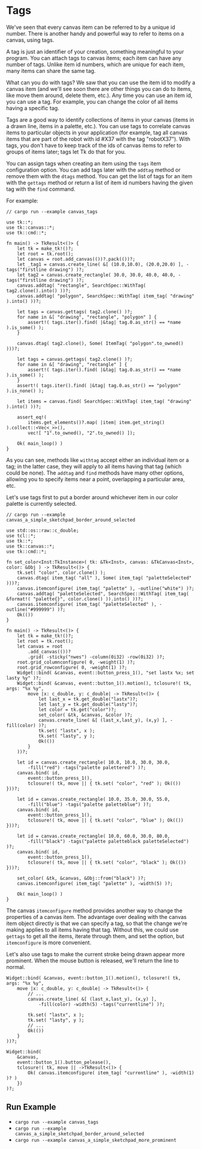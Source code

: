 # Tags

We've seen that every canvas item can be referred to by a unique id number.
There is another handy and powerful way to refer to items on a canvas, using
tags.

A tag is just an identifier of your creation, something meaningful to your
program. You can attach tags to canvas items; each item can have any number of
tags. Unlike item id numbers, which are unique for each item, many items can
share the same tag.

What can you do with tags? We saw that you can use the item id to modify a
canvas item (and we'll see soon there are other things you can do to items, like
move them around, delete them, etc.). Any time you can use an item id, you can
use a tag. For example, you can change the color of all items having a specific
tag.

Tags are a good way to identify collections of items in your canvas (items in a
drawn line, items in a palette, etc.). You can use tags to correlate canvas
items to particular objects in your application (for example, tag all canvas
items that are part of the robot with id #X37 with the tag "robotX37"). With
tags, you don't have to keep track of the ids of canvas items to refer to groups
of items later; tags let Tk do that for you.

You can assign tags when creating an item using the `tags` item configuration
option. You can add tags later with the `addtag` method or remove them with the
`dtags` method. You can get the list of tags for an item with the `gettags`
method or return a list of item id numbers having the given tag with the `find`
command.

For example:

```rust,no_run
// cargo run --example canvas_tags

use tk::*;
use tk::canvas::*;
use tk::cmd::*;

fn main() -> TkResult<()> {
    let tk = make_tk!()?;
    let root = tk.root();
    let canvas = root.add_canvas(())?.pack(())?;
    let _tag1 = canvas.create_line( &[ (10.0,10.0), (20.0,20.0) ], -tags("firstline drawing") )?;
    let tag2 = canvas.create_rectangle( 30.0, 30.0, 40.0, 40.0, -tags("firstline drawing") )?;
    canvas.addtag( "rectangle", SearchSpec::WithTag( tag2.clone().into() ))?;
    canvas.addtag( "polygon", SearchSpec::WithTag( item_tag( "drawing" ).into() ))?;

    let tags = canvas.gettags( tag2.clone() )?;
    for name in &[ "drawing", "rectangle", "polygon" ] {
        assert!( tags.iter().find( |&tag| tag.0.as_str() == *name ).is_some() );
    }

    canvas.dtag( tag2.clone(), Some( ItemTag( "polygon".to_owned() )))?;

    let tags = canvas.gettags( tag2.clone() )?;
    for name in &[ "drawing", "rectangle" ] {
        assert!( tags.iter().find( |&tag| tag.0.as_str() == *name ).is_some() );
    }
    assert!( tags.iter().find( |&tag| tag.0.as_str() == "polygon" ).is_none() );

    let items = canvas.find( SearchSpec::WithTag( item_tag( "drawing" ).into() ))?;

    assert_eq!(
        items.get_elements()?.map( |item| item.get_string() ).collect::<Vec<_>>(),
        vec![ "1".to_owned(), "2".to_owned() ]);
 
    Ok( main_loop() )
}
```

As you can see, methods like `withtag` accept either an individual item or a
tag; in the latter case, they will apply to all items having that tag (which
could be none). The `addtag` and `find` methods have many other options,
allowing you to specify items near a point, overlapping a particular area, etc.

Let's use tags first to put a border around whichever item in our color palette
is currently selected.

```rust,no_run
// cargo run --example canvas_a_simple_sketchpad_border_around_selected

use std::os::raw::c_double;
use tcl::*;
use tk::*;
use tk::canvas::*;
use tk::cmd::*;

fn set_color<Inst:TkInstance>( tk: &Tk<Inst>, canvas: &TkCanvas<Inst>, color: &Obj ) -> TkResult<()> {
    tk.set( "color", color.clone() );
    canvas.dtag( item_tag( "all" ), Some( item_tag( "paletteSelected" )))?;
    canvas.itemconfigure( item_tag( "palette" ), -outline("white") )?;
    canvas.addtag( "paletteSelected", SearchSpec::WithTag( item_tag( &format!( "palette{}", color.clone() )).into() ))?;
    canvas.itemconfigure( item_tag( "paletteSelected" ), -outline("#999999") )?;
    Ok(())
}

fn main() -> TkResult<()> {
    let tk = make_tk!()?;
    let root = tk.root();
    let canvas = root
        .add_canvas(())?
        .grid( -sticky("nwes") -column(0i32) -row(0i32) )?;
    root.grid_columnconfigure( 0, -weight(1) )?;
    root.grid_rowconfigure( 0, -weight(1) )?;
    Widget::bind( &canvas, event::button_press_1(), "set lastx %x; set lasty %y" )?;
    Widget::bind( &canvas, event::button_1().motion(), tclosure!( tk, args: "%x %y",
        move |x: c_double, y: c_double| -> TkResult<()> {
            let last_x = tk.get_double("lastx")?;
            let last_y = tk.get_double("lasty")?;
            let color = tk.get("color")?;
            set_color( &tk, &canvas, &color )?;
            canvas.create_line( &[ (last_x,last_y), (x,y) ], -fill(color) )?;
            tk.set( "lastx", x );
            tk.set( "lasty", y );
            Ok(())
        }
    ))?;

    let id = canvas.create_rectangle( 10.0, 10.0, 30.0, 30.0,
        -fill("red") -tags("palette palettered") )?;
    canvas.bind( id,
        event::button_press_1(),
        tclosure!( tk, move || { tk.set( "color", "red" ); Ok(()) }))?;

    let id = canvas.create_rectangle( 10.0, 35.0, 30.0, 55.0,
        -fill("blue") -tags("palette paletteblue") )?;
    canvas.bind( id,
        event::button_press_1(),
        tclosure!( tk, move || { tk.set( "color", "blue" ); Ok(()) }))?;

    let id = canvas.create_rectangle( 10.0, 60.0, 30.0, 80.0,
        -fill("black") -tags("palette paletteblack paletteSelected") )?;
    canvas.bind( id,
        event::button_press_1(),
        tclosure!( tk, move || { tk.set( "color", "black" ); Ok(()) }))?;

    set_color( &tk, &canvas, &Obj::from("black") )?;
    canvas.itemconfigure( item_tag( "palette" ), -width(5) )?;

    Ok( main_loop() )
}
```

The canvas `itemconfigure` method provides another way to change the properties
of a canvas item. The advantage over dealing with the canvas item object
directly is that we can specify a tag, so that the change we're making applies
to all items having that tag. Without this, we could use `gettags` to get all
the items, iterate through them, and set the option, but `itemconfigure` is more
convenient.

Let's also use tags to make the current stroke being drawn appear more
prominent. When the mouse button is released, we'll return the line to normal.

```rust,no_run
Widget::bind( &canvas, event::button_1().motion(), tclosure!( tk, args: "%x %y",
    move |x: c_double, y: c_double| -> TkResult<()> {
        // ...
        canvas.create_line( &[ (last_x,last_y), (x,y) ],
            -fill(color) -width(5) -tags("currentline") )?;

        tk.set( "lastx", x );
        tk.set( "lasty", y );
        // ...
        Ok(())
    }
))?;

Widget::bind(
    &canvas,
    event::button_1().button_pelease(),
    tclosure!( tk, move || ->TkResult<()> {
        Ok( canvas.itemconfigure( item_tag( "currentline" ), -width(1) )? )
    })
)?;
```

## Run Example

* `cargo run --example canvas_tags`
* `cargo run --example canvas_a_simple_sketchpad_border_around_selected`
* `cargo run --example canvas_a_simple_sketchpad_more_prominent`
